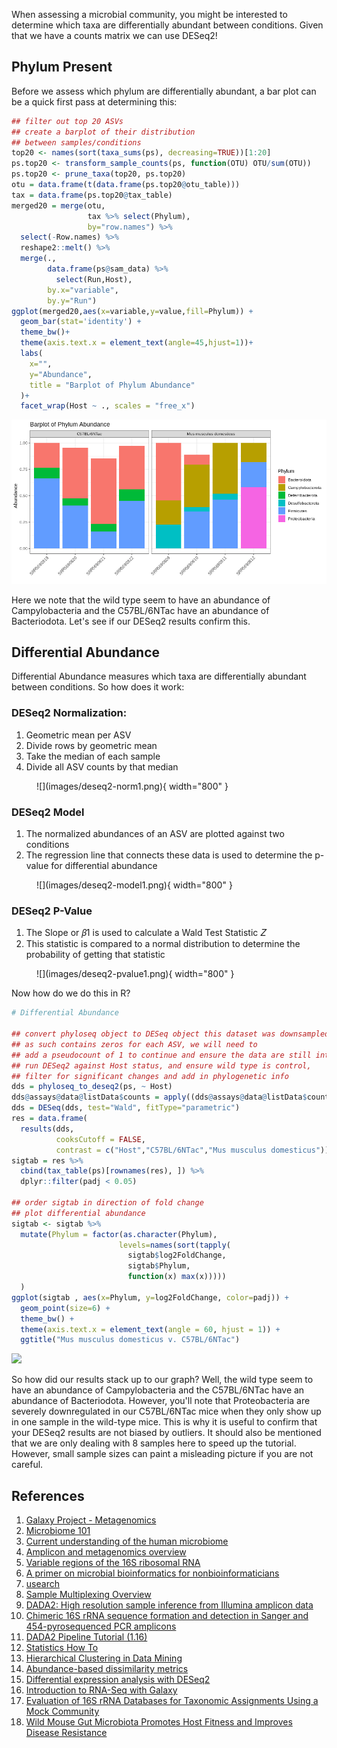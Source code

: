 When assessing a microbial community, you might be interested to determine which taxa are differentially abundant between conditions. Given that we have a counts matrix we can use DESeq2!

## Phylum Present

Before we assess which phylum are differentially abundant, a bar plot can be a quick first pass at determining this:

```R
## filter out top 20 ASVs
## create a barplot of their distribution
## between samples/conditions
top20 <- names(sort(taxa_sums(ps), decreasing=TRUE))[1:20]
ps.top20 <- transform_sample_counts(ps, function(OTU) OTU/sum(OTU))
ps.top20 <- prune_taxa(top20, ps.top20)
otu = data.frame(t(data.frame(ps.top20@otu_table)))
tax = data.frame(ps.top20@tax_table) 
merged20 = merge(otu,
                 tax %>% select(Phylum),
                 by="row.names") %>%
  select(-Row.names) %>%
  reshape2::melt() %>%
  merge(.,
        data.frame(ps@sam_data) %>%
          select(Run,Host),
        by.x="variable",
        by.y="Run")
ggplot(merged20,aes(x=variable,y=value,fill=Phylum)) +
  geom_bar(stat='identity') +
  theme_bw()+
  theme(axis.text.x = element_text(angle=45,hjust=1))+
  labs(
    x="",
    y="Abundance",
    title = "Barplot of Phylum Abundance"
  )+
  facet_wrap(Host ~ ., scales = "free_x")
```

![](images/present-phylum2.png)

Here we note that the wild type seem to have an abundance of Campylobacteria and the C57BL/6NTac have an abundance of Bacteriodota. Let's see if our DESeq2 results confirm this.

## Differential Abundance 

Differential Abundance measures which taxa are differentially abundant between conditions. So how does it work:

### DESeq2 Normalization:
1. Geometric mean per ASV
2. Divide rows by geometric mean
3. Take the median of each sample
4. Divide all ASV counts by that median

<figure markdown>
  ![](images/deseq2-norm1.png){ width="800" }
</figure>

### DESeq2 Model
1. The normalized abundances of an ASV are plotted against two conditions
2. The regression line that connects these data is used to determine the p-value for differential abundance

<figure markdown>
  ![](images/deseq2-model1.png){ width="800" }
</figure>


### DESeq2 P-Value
1. The Slope or 𝛽1 is used to calculate a Wald Test Statistic 𝑍
2. This statistic is compared to a normal distribution to determine the probability of getting that statistic 

<figure markdown>
  ![](images/deseq2-pvalue1.png){ width="800" }
</figure>

Now how do we do this in R?

```R
# Differential Abundance

## convert phyloseq object to DESeq object this dataset was downsampled and 
## as such contains zeros for each ASV, we will need to
## add a pseudocount of 1 to continue and ensure the data are still integers
## run DESeq2 against Host status, and ensure wild type is control,
## filter for significant changes and add in phylogenetic info
dds = phyloseq_to_deseq2(ps, ~ Host)
dds@assays@data@listData$counts = apply((dds@assays@data@listData$counts +1),2,as.integer)
dds = DESeq(dds, test="Wald", fitType="parametric")
res = data.frame(
  results(dds,
          cooksCutoff = FALSE, 
          contrast = c("Host","C57BL/6NTac","Mus musculus domesticus")))
sigtab = res %>%
  cbind(tax_table(ps)[rownames(res), ]) %>%
  dplyr::filter(padj < 0.05) 

## order sigtab in direction of fold change
## plot differential abundance
sigtab <- sigtab %>%
  mutate(Phylum = factor(as.character(Phylum), 
                        levels=names(sort(tapply(
                          sigtab$log2FoldChange, 
                          sigtab$Phylum, 
                          function(x) max(x)))))
  )
ggplot(sigtab , aes(x=Phylum, y=log2FoldChange, color=padj)) + 
  geom_point(size=6) + 
  theme_bw() +
  theme(axis.text.x = element_text(angle = 60, hjust = 1)) +
  ggtitle("Mus musculus domesticus v. C57BL/6NTac")
```

![](images/deseq2-res.png)

So how did our results stack up to our graph? Well, the wild type seem to have an abundance of Campylobacteria and the C57BL/6NTac have an abundance of Bacteriodota. However, you'll note that Proteobacteria are severely downregulated in our C57BL/6NTac mice when they only show up in one sample in the wild-type mice. This is why it is useful to confirm that your DESeq2 results are not biased by outliers. It should also be mentioned that we are only dealing with 8 samples here to speed up the tutorial. However, small sample sizes can paint a misleading picture if you are not careful.

## References
1. [Galaxy Project - Metagenomics](https://training.galaxyproject.org/training-material/topics/metagenomics/tutorials/mothur-miseq-sop/tutorial.html)
2. [Microbiome 101](https://www.ncbi.nlm.nih.gov/pmc/articles/PMC6391518/)
3. [Current understanding of the human microbiome](https://www.nature.com/articles/nm.4517)
4. [Amplicon and metagenomics overview](https://astrobiomike.github.io/misc/amplicon_and_metagen)
5. [Variable regions of the 16S ribosomal RNA](https://www.nature.com/articles/nrmicro3330/figures/1)
6. [A primer on microbial bioinformatics for nonbioinformaticians](https://www.clinicalmicrobiologyandinfection.com/article/S1198-743X(17)30709-7/fulltext)
7. [usearch](https://www.drive5.com/usearch/manual/fastq_files.html)
8. [Sample Multiplexing Overview](https://www.illumina.com/techniques/sequencing/ngs-library-prep/multiplexing.html)
9. [DADA2: High resolution sample inference from Illumina amplicon data](https://www.ncbi.nlm.nih.gov/pmc/articles/PMC4927377/)
10. [Chimeric 16S rRNA sequence formation and detection in Sanger and 454-pyrosequenced PCR amplicons](https://genome.cshlp.org/content/21/3/494/F1.expansion.html)
11. [DADA2 Pipeline Tutorial (1.16)](https://benjjneb.github.io/dada2/tutorial.html)
12. [Statistics How To](https://www.statisticshowto.com/)
13. [Hierarchical Clustering in Data Mining](https://www.geeksforgeeks.org/hierarchical-clustering-in-data-mining/)
14. [Abundance-based dissimilarity metrics](https://www.dataanalytics.org.uk/abundance-based-dissimilarity-metrics/)
15. [Differential expression analysis with DESeq2](https://hbctraining.github.io/DGE_workshop/lessons/04_DGE_DESeq2_analysis.html)
16. [Introduction to RNA-Seq with Galaxy](https://tuftsdatalab.github.io/Research_Technology_Bioinformatics/workshops/IntroToRNAseqGalaxy/slides/galaxyWorkshop_idgh1001_15Feb2022.pdf)
17. [Evaluation of 16S rRNA Databases for Taxonomic Assignments Using a Mock Community](https://www.ncbi.nlm.nih.gov/pmc/articles/PMC6440677/)
18. [Wild Mouse Gut Microbiota Promotes Host Fitness and Improves Disease Resistance](https://www.ncbi.nlm.nih.gov/pmc/articles/PMC6887100/)

